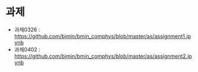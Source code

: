 # 과제

* 과제0326 : https://github.com/bjmin/bmin_comphys/blob/master/as/assignment1.ipynb
* 과제0402 : https://github.com/bjmin/bmin_comphys/blob/master/as/assignment2.ipynb

